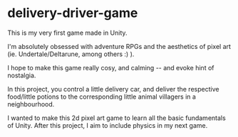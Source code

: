 # delivery-driver-game

This is my very first game made in Unity. 

I'm absolutely obsessed with adventure RPGs and the aesthetics of pixel art (ie. Undertale/Deltarune, among others :) ). 

I hope to make this game really cosy, and calming -- and evoke hint of nostalgia.

In this project, you control a little delivery car, and deliver the respective food/little potions to the corresponding little animal villagers in a neighbourhood.

I wanted to make this 2d pixel art game to learn all the basic fundamentals of Unity. After this project, I aim to include physics in my next game.




